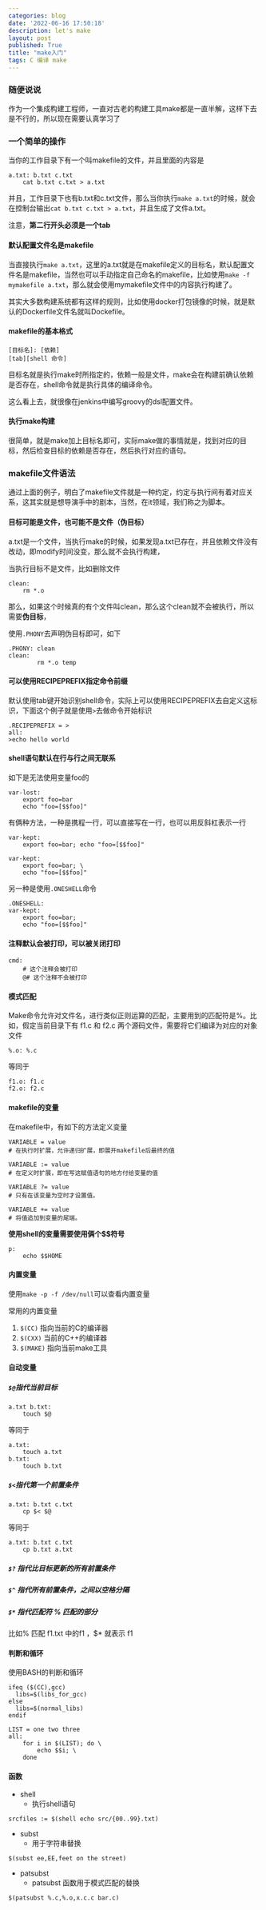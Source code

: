 ```yaml
---
categories: blog
date: '2022-06-16 17:50:18'
description: let's make
layout: post
published: True
title: "make入门"
tags: C 编译 make
---
```


### 随便说说

作为一个集成构建工程师，一直对古老的构建工具make都是一直半解，这样下去是不行的，所以现在需要认真学习了

### 一个简单的操作

当你的工作目录下有一个叫makefile的文件，并且里面的内容是

```shell
a.txt: b.txt c.txt
	cat b.txt c.txt > a.txt
```

并且，工作目录下也有b.txt和c.txt文件，那么当你执行`make a.txt`的时候，就会在控制台输出`cat b.txt c.txt > a.txt`，并且生成了文件a.txt。

注意，**第二行开头必须是一个tab**


#### 默认配置文件名是makefile

当直接执行`make a.txt`，这里的a.txt就是在makefile定义的目标名，默认配置文件名是makefile，当然也可以手动指定自己命名的makefile，比如使用`make -f mymakefile a.txt`，那么就会使用mymakefile文件中的内容执行构建了。

其实大多数构建系统都有这样的规则，比如使用docker打包镜像的时候，就是默认的Dockerfile文件名就叫Dockefile。

#### makefile的基本格式

```
[目标名]: [依赖]
[tab][shell 命令]
```

目标名就是执行make时所指定的，依赖一般是文件，make会在构建前确认依赖是否存在，shell命令就是执行具体的编译命令。

这么看上去，就很像在jenkins中编写groovy的dsl配置文件。

#### 执行make构建

很简单，就是make加上目标名即可，实际make做的事情就是，找到对应的目标，然后检查目标的依赖是否存在，然后执行对应的语句。

### makefile文件语法

通过上面的例子，明白了makefile文件就是一种约定，约定与执行间有着对应关系，这其实就是想导演手中的剧本，当然，在it领域，我们称之为脚本。

#### 目标可能是文件，也可能不是文件（伪目标）

a.txt是一个文件，当执行make的时候，如果发现a.txt已存在，并且依赖文件没有改动，即modify时间没变，那么就不会执行构建，

当执行目标不是文件，比如删除文件

```
clean:
	rm *.o
```

那么，如果这个时候真的有个文件叫clean，那么这个clean就不会被执行，所以需要**伪目标**，

使用`.PHONY`去声明伪目标即可，如下

```
.PHONY: clean
clean:
        rm *.o temp
```

#### 可以使用RECIPEPREFIX指定命令前缀

默认使用tab键开始识别shell命令，实际上可以使用RECIPEPREFIX去自定义这标识，下面这个例子就是使用`>`去做命令开始标识

```
.RECIPEPREFIX = >
all:
>echo hello world
```

#### shell语句默认在行与行之间无联系

如下是无法使用变量foo的

```
var-lost:
    export foo=bar
    echo "foo=[$$foo]"
```

有俩种方法，一种是携程一行，可以直接写在一行，也可以用反斜杠表示一行

```
var-kept:
    export foo=bar; echo "foo=[$$foo]"
```

```
var-kept:
    export foo=bar; \
    echo "foo=[$$foo]"
```

另一种是使用`.ONESHELL`命令

```
.ONESHELL:
var-kept:
    export foo=bar;
    echo "foo=[$$foo]"
```

#### 注释默认会被打印，可以被关闭打印

```
cmd:
	# 这个注释会被打印
    @# 这个注释不会被打印
```

#### 模式匹配

Make命令允许对文件名，进行类似正则运算的匹配，主要用到的匹配符是%。比如，假定当前目录下有 f1.c 和 f2.c 两个源码文件，需要将它们编译为对应的对象文件

```
%.o: %.c
```

等同于

```
f1.o: f1.c
f2.o: f2.c
```

#### makefile的变量

在makefile中，有如下的方法定义变量

```
VARIABLE = value
# 在执行时扩展，允许递归扩展，即展开makefile后最终的值

VARIABLE := value
# 在定义时扩展，即在写这赋值语句的地方付给变量的值

VARIABLE ?= value
# 只有在该变量为空时才设置值。

VARIABLE += value
# 将值追加到变量的尾端。
```

**使用shell的变量需要使用俩个$$符号**

```
p:
	echo $$HOME
```

#### 内置变量

使用`make -p -f /dev/null`可以查看内置变量

常用的内置变量

1. `$(CC)` 指向当前的C的编译器
2. `$(CXX)` 当前的C++的编译器
2. `$(MAKE)` 指向当前make工具

#### 自动变量

##### `$@`指代当前目标

```
a.txt b.txt:
    touch $@
```

等同于

```
a.txt:
    touch a.txt
b.txt:
    touch b.txt
```

##### `$<`指代第一个前置条件

```
a.txt: b.txt c.txt
    cp $< $@
```

等同于

```
a.txt: b.txt c.txt
    cp b.txt a.txt
```

##### `$?` 指代比目标更新的所有前置条件

##### `$^` 指代所有前置条件，之间以空格分隔

##### `$*` 指代匹配符 % 匹配的部分

比如% 匹配 f1.txt 中的f1 ，$* 就表示 f1

#### 判断和循环

使用BASH的判断和循环

```
ifeq ($(CC),gcc)
  libs=$(libs_for_gcc)
else
  libs=$(normal_libs)
endif
```

```
LIST = one two three
all:
    for i in $(LIST); do \
        echo $$i; \
    done
```

#### 函数

- shell
	- 执行shell语句
```
srcfiles := $(shell echo src/{00..99}.txt)
```

- subst
	- 用于字符串替换
```
$(subst ee,EE,feet on the street)
```

- patsubst
	- patsubst 函数用于模式匹配的替换
```
$(patsubst %.c,%.o,x.c.c bar.c)
```

